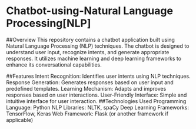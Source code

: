 # Chatbot-using-Natural Language Processing[NLP]
##Overview
This repository contains a chatbot application built using Natural Language Processing (NLP) techniques. The chatbot is designed to understand user input, recognize intents, and generate appropriate responses. It utilizes machine learning and deep learning frameworks to enhance its conversational capabilities.

##Features
Intent Recognition: Identifies user intents using NLP techniques.
Response Generation: Generates responses based on user input and predefined templates.
Learning Mechanism: Adapts and improves responses based on user interactions.
User-Friendly Interface: Simple and intuitive interface for user interaction.
##Technologies Used
Programming Language: Python
NLP Libraries: NLTK, spaCy
Deep Learning Frameworks: TensorFlow, Keras
Web Framework: Flask (or another framework if applicable)

